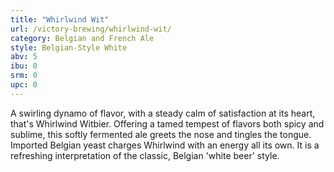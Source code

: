 ```yaml
---
title: "Whirlwind Wit"
url: /victory-brewing/whirlwind-wit/
category: Belgian and French Ale
style: Belgian-Style White
abv: 5
ibu: 0
srm: 0
upc: 0
---
```

A swirling dynamo of flavor, with a steady calm of satisfaction at its heart, that's Whirlwind Witbier. Offering a tamed tempest of flavors both spicy and sublime, this softly fermented ale greets the nose and tingles the tongue. Imported Belgian yeast charges Whirlwind with an energy all its own. It is a refreshing interpretation of the classic, Belgian 'white beer' style.
